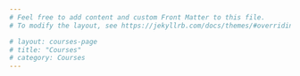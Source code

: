 ```yaml
---
# Feel free to add content and custom Front Matter to this file.
# To modify the layout, see https://jekyllrb.com/docs/themes/#overriding-theme-defaults

# layout: courses-page
# title: "Courses"
# category: Courses
---
```


